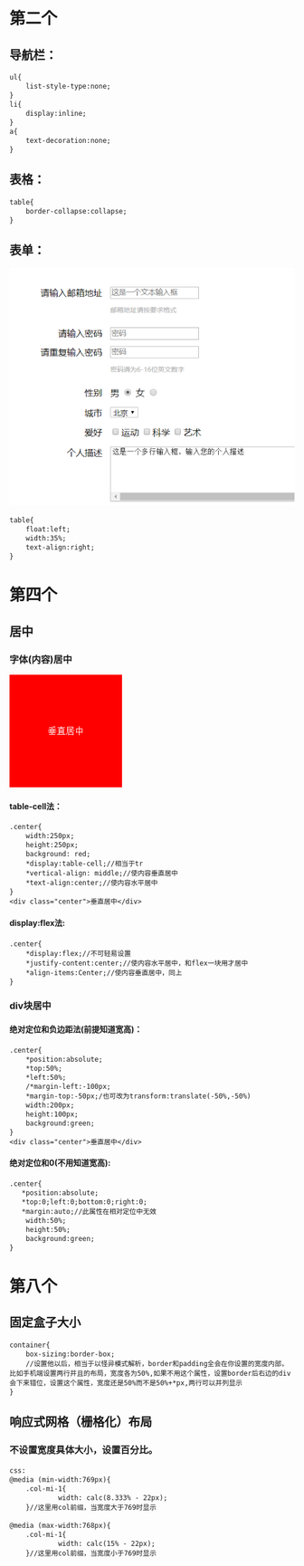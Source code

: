 # 第二个
## 导航栏：
    ul{
        list-style-type:none;
    }
    li{
        display:inline;
    }
    a{
        text-decoration:none;
    }
## 表格：
    table{
        border-collapse:collapse;
    }
## 表单：
![baidu](表单.png)

    table{
        float:left;
        width:35%;
        text-align:right;
    }
# 第四个
## 居中
### 字体(内容)居中
![中](字体居中.png)
#### table-cell法：
    .center{
        width:250px;
        height:250px;
        background: red;
        *display:table-cell;//相当于tr
        *vertical-align: middle;//使内容垂直居中
        *text-align:center;//使内容水平居中
    }
    <div class="center">垂直居中</div>
#### display:flex法:
    .center{
        *display:flex;//不可轻易设置
        *justify-content:center;//使内容水平居中，和flex一块用才居中
        *align-items:Center;//使内容垂直居中，同上
    }
### div块居中
#### 绝对定位和负边距法(前提知道宽高)：
    .center{
        *position:absolute;
        *top:50%;
        *left:50%;
        /*margin-left:-100px;
        *margin-top:-50px;/也可改为transform:translate(-50%,-50%)
        width:200px;
        height:100px;
        background:green;
    }
    <div class="center">垂直居中</div>
#### 绝对定位和0(不用知道宽高):
    .center{
       *position:absolute;
       *top:0;left:0;bottom:0;right:0;
       *margin:auto;//此属性在相对定位中无效
        width:50%;
        height:50%;
        background:green;
    }
# 第八个
## 固定盒子大小
    container{
        box-sizing:border-box;
        //设置他以后，相当于以怪异模式解析，border和padding全会在你设置的宽度内部，比如手机端设置两行并且的布局，宽度各为50%,如果不用这个属性，设置border后右边的div会下来错位，设置这个属性，宽度还是50%而不是50%+*px,两行可以并列显示
    }
## 响应式网格（栅格化）布局
### 不设置宽度具体大小，设置百分比。
    css:
    @media (min-width:769px){
        .col-mi-1{
                width: calc(8.333% - 22px);
        }//这里用col前缀，当宽度大于769时显示
        
    @media (max-width:768px){
        .col-mi-1{
                width: calc(15% - 22px);
        }//这里用col前缀，当宽度小于769时显示
